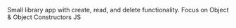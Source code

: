 Small library app with create, read, and delete functionality. Focus on Object & Object Constructors JS